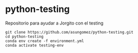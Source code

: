 # python-testing

Repositorio para ayudar a Jorgito con el testing

```
git clone https://github.com/asungomez/python-testing.git
cd python-testing
conda env create -f environment.yml
conda activate testing-env
```